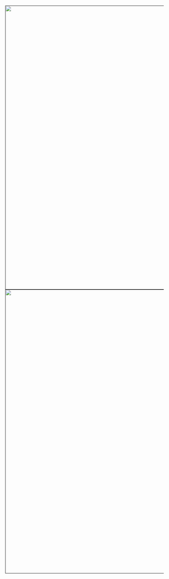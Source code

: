 <a href=""><img src="https://github.com/kauebr/Projeto-Clima/blob/main/1%C2%AA%20Entrega/Imagens/Fluxograma.png?raw=true" width="900"></a>
<a href=""><img src="https://github.com/kauebr/Projeto-Clima/blob/main/1%C2%AA%20Entrega/Imagens/Cronograma.png?raw=true" width="900"></a>


